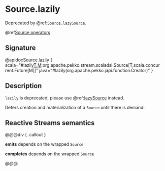 # Source.lazily

Deprecated by @ref:[`Source.lazySource`](lazySource.md).

@ref[Source operators](../index.md#source-operators)

## Signature

@apidoc[Source.lazily](Source$) { scala="#lazily[T,M](create:()=&gt;org.apache.pekko.stream.scaladsl.Source[T,M]):org.apache.pekko.stream.scaladsl.Source[T,scala.concurrent.Future[M]]" java="#lazily(org.apache.pekko.japi.function.Creator)" }


## Description

`lazily` is deprecated, please use @ref:[lazySource](lazySource.md) instead.

Defers creation and materialization of a `Source` until there is demand.

## Reactive Streams semantics

@@@div { .callout }

**emits** depends on the wrapped `Source`

**completes** depends on the wrapped `Source`

@@@

